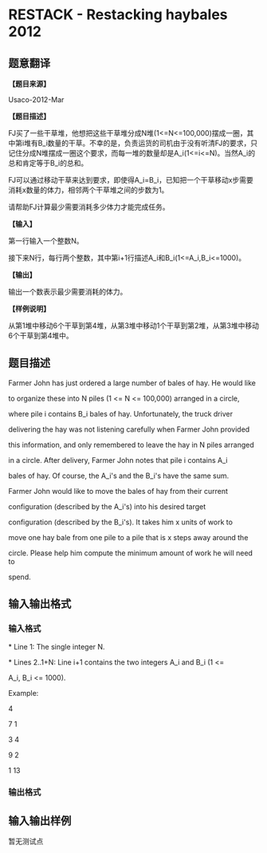 # RESTACK - Restacking haybales 2012

## 题意翻译

**【题目来源】**

Usaco-2012-Mar

**【题目描述】**

FJ买了一些干草堆，他想把这些干草堆分成N堆(1<=N<=100,000)摆成一圈，其中第i堆有B_i数量的干草。不幸的是，负责运货的司机由于没有听清FJ的要求，只记住分成N堆摆成一圈这个要求，而每一堆的数量却是A_i(1<=i<=N)。当然A_i的总和肯定等于B_i的总和。

FJ可以通过移动干草来达到要求，即使得A_i=B_i，已知把一个干草移动x步需要消耗x数量的体力，相邻两个干草堆之间的步数为1。

请帮助FJ计算最少需要消耗多少体力才能完成任务。

**【输入】**

第一行输入一个整数N。

接下来N行，每行两个整数，其中第i+1行描述A_i和B_i(1<=A_i,B_i<=1000)。

**【输出】**

输出一个数表示最少需要消耗的体力。

**【样例说明】**

从第1堆中移动6个干草到第4堆，从第3堆中移动1个干草到第2堆，从第3堆中移动6个干草到第4堆中。

## 题目描述

Farmer John has just ordered a large number of bales of hay. He would like

to organize these into N piles (1 <= N <= 100,000) arranged in a circle,

where pile i contains B\_i bales of hay. Unfortunately, the truck driver

delivering the hay was not listening carefully when Farmer John provided

this information, and only remembered to leave the hay in N piles arranged

in a circle. After delivery, Farmer John notes that pile i contains A\_i

bales of hay. Of course, the A\_i's and the B\_i's have the same sum.

Farmer John would like to move the bales of hay from their current

configuration (described by the A\_i's) into his desired target

configuration (described by the B\_i's). It takes him x units of work to

move one hay bale from one pile to a pile that is x steps away around the

circle. Please help him compute the minimum amount of work he will need to

spend.

## 输入输出格式

### 输入格式

\* Line 1: The single integer N.

\* Lines 2..1+N: Line i+1 contains the two integers A\_i and B\_i (1 <=

A\_i, B\_i <= 1000).

Example:

4

7 1

3 4

9 2

1 13

### 输出格式

## 输入输出样例

暂无测试点

